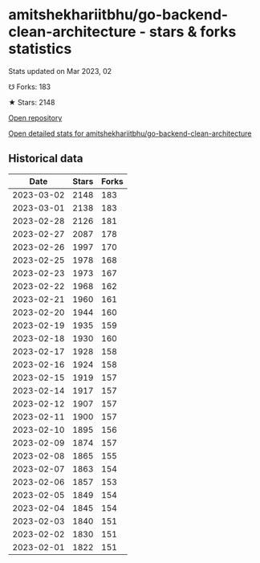 # amitshekhariitbhu/go-backend-clean-architecture - stars & forks statistics

Stats updated on Mar 2023, 02

☋ Forks: 183

★ Stars: 2148

[Open repository](https://github.com/amitshekhariitbhu/go-backend-clean-architecture)

[Open detailed stats for amitshekhariitbhu/go-backend-clean-architecture](https://reviewgithub.com/rep/amitshekhariitbhu/go-backend-clean-architecture)

## Historical data
| Date | Stars | Forks |
|------|-------|-------|
| 2023-03-02 | 2148 | 183 | 
| 2023-03-01 | 2138 | 183 | 
| 2023-02-28 | 2126 | 181 | 
| 2023-02-27 | 2087 | 178 | 
| 2023-02-26 | 1997 | 170 | 
| 2023-02-25 | 1978 | 168 | 
| 2023-02-23 | 1973 | 167 | 
| 2023-02-22 | 1968 | 162 | 
| 2023-02-21 | 1960 | 161 | 
| 2023-02-20 | 1944 | 160 | 
| 2023-02-19 | 1935 | 159 | 
| 2023-02-18 | 1930 | 160 | 
| 2023-02-17 | 1928 | 158 | 
| 2023-02-16 | 1924 | 158 | 
| 2023-02-15 | 1919 | 157 | 
| 2023-02-14 | 1917 | 157 | 
| 2023-02-12 | 1907 | 157 | 
| 2023-02-11 | 1900 | 157 | 
| 2023-02-10 | 1895 | 156 | 
| 2023-02-09 | 1874 | 157 | 
| 2023-02-08 | 1865 | 155 | 
| 2023-02-07 | 1863 | 154 | 
| 2023-02-06 | 1857 | 153 | 
| 2023-02-05 | 1849 | 154 | 
| 2023-02-04 | 1845 | 154 | 
| 2023-02-03 | 1840 | 151 | 
| 2023-02-02 | 1830 | 151 | 
| 2023-02-01 | 1822 | 151 | 

